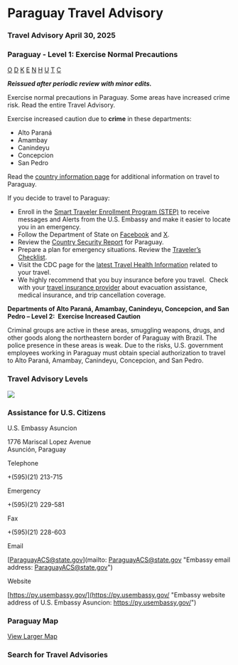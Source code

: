 # Paraguay Travel Advisory

### Travel Advisory April 30, 2025

### Paraguay - Level 1: Exercise Normal Precautions

[O](javascript:void(0); "Tool Tip: Other")
[D](javascript:void(0); "Tool Tip: Wrongful Detention")
[K](javascript:void(0); "Tool Tip: Kidnap and Hostage")
[E](javascript:void(0); "Tool Tip: Event")
[N](javascript:void(0); "Tool Tip: Disaster")
[H](javascript:void(0); "Tool Tip: Health")
[U](javascript:void(0); "Tool Tip: Civil Unrest")
[T](javascript:void(0); "Tool Tip: Terrorism")
[C](javascript:void(0); "Tool Tip: Crimes")

***Reissued after periodic review with minor edits.***

Exercise normal precautions in Paraguay. Some areas have increased crime risk. Read the entire Travel Advisory.

Exercise increased caution due to **crime** in these departments:

* Alto Paraná
* Amambay
* Canindeyu
* Concepcion
* San Pedro

Read the [country information page](https://travel.state.gov/content/travel/en/international-travel/International-Travel-Country-Information-Pages/Paraguay.html) for additional information on travel to Paraguay.

If you decide to travel to Paraguay:

* Enroll in the [Smart Traveler Enrollment Program (STEP)](https://step.state.gov/) to receive messages and Alerts from the U.S. Embassy and make it easier to locate you in an emergency.
* Follow the Department of State on [Facebook](https://www.facebook.com/travelgov) and [X](https://x.com/TravelGov).
* Review the [Country Security Report](https://www.osac.gov/Content/Browse/Report?subContentTypes=Country%20Security%20Report) for Paraguay.
* Prepare a plan for emergency situations. Review the [Traveler’s Checklist](https://travel.state.gov/content/passports/en/go/checklist.html).
* Visit the CDC page for the [latest Travel Health Information](https://wwwnc.cdc.gov/travel/destinations/list) related to your travel.
* We highly recommend that you buy insurance before you travel.  Check with your [travel insurance provider](https://travel.state.gov/content/travel/en/international-travel/before-you-go/your-health-abroad/Insurance_Coverage_Overseas.html) about evacuation assistance, medical insurance, and trip cancellation coverage.

**Departments of Alto Paraná, Amambay, Canindeyu, Concepcion, and San Pedro – Level 2:  Exercise Increased Caution**

Criminal groups are active in these areas, smuggling weapons, drugs, and other goods along the northeastern border of Paraguay with Brazil. The police presence in these areas is weak. Due to the risks, U.S. government employees working in Paraguay must obtain special authorization to travel to Alto Paraná, Amambay, Canindeyu, Concepcion, and San Pedro.

### Travel Advisory Levels

[![](/content/dam/NEWTravelAssets/images/travel-levelv2.svg)](/content/travel/en/international-travel/before-you-go/about-our-new-products.html "Travel Advisory Levels")

### Assistance for U.S. Citizens

U.S. Embassy Asuncion

1776 Mariscal Lopez Avenue  
Asunción, Paraguay

Telephone

+(595)(21) 213-715

Emergency

+(595)(21) 229-581

Fax

+(595)(21) 228-603

Email

[ParaguayACS@state.gov](mailto: ParaguayACS@state.gov "Embassy email address: ParaguayACS@state.gov")

Website

[https://py.usembassy.gov/](https://py.usembassy.gov/ "Embassy website address of U.S. Embassy Asuncion: https://py.usembassy.gov/")

### Paraguay Map

[View Larger Map](https://travelmaps.state.gov/TSGMap/?extent=-73.151355046,-30.392980601,-46.436153662,-17.687962844 "Map of Paraguay")



### Search for Travel Advisories